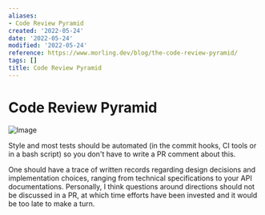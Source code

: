 ```yaml
---
aliases:
- Code Review Pyramid
created: '2022-05-24'
date: '2022-05-24'
modified: '2022-05-24'
reference: https://www.morling.dev/blog/the-code-review-pyramid/
tags: []
title: Code Review Pyramid
---
```


# Code Review Pyramid

![Image](https://www.morling.dev/images/code_review_pyramid.png)

Style and most tests should be automated (in the commit hooks, CI tools or in a bash script) so you don't have to write a PR comment about this.

One should have a trace of written records regarding design decisions and implementation choices, ranging from technical specifications to your API documentations. Personally, I think questions around directions should not be discussed in a PR, at which time efforts have been invested and it would be too late to make a turn.